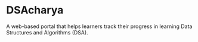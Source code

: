 # DSAcharya
A web-based portal that helps learners track their progress in learning Data Structures and Algorithms (DSA).
